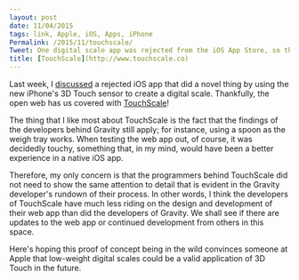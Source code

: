 ```yaml
---
layout: post
date: 11/04/2015
tags: link, Apple, iOS, Apps, iPhone
Permalink: /2015/11/touchscale/
Tweet: One digital scale app was rejected from the iOS App Store, so the open web has provided a rudimentary alternative.
title: [TouchScale](http://www.touchscale.co)
---
```


Last week, I [discussed](http://engineeredeloquence.com/2015/10/rejected-gravity-app) a rejected iOS app that did a novel thing by using the new iPhone's 3D Touch sensor to create a digital scale. Thankfully, the open web has us covered with [TouchScale](http://www.touchscale.co)!

The thing that I like most about TouchScale is the fact that the findings of the developers behind Gravity still apply; for instance, using a spoon as the weigh tray works. When testing the web app out, of course, it was decidedly touchy, something that, in my mind, would have been a better experience in a native iOS app.

Therefore, my only concern is that the programmers behind TouchScale did not need to show the same attention to detail that is evident in the Gravity developer's rundown of their process. In other words, I think the developers of TouchScale have much less riding on the design and development of their web app than did the developers of Gravity. We shall see if there are updates to the web app or continued development from others in this space.

Here's hoping this proof of concept being in the wild convinces someone at Apple that low-weight digital scales could be a valid application of 3D Touch in the future.